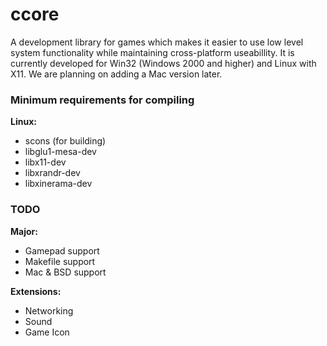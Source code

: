 ccore
=====

A development library for games which makes it easier to use low level system functionality while maintaining cross-platform useabillity.
It is currently developed for Win32 (Windows 2000 and higher) and Linux with X11. We are planning on adding a Mac version later.

### Minimum requirements for compiling ###
**Linux:**
- scons (for building)
- libglu1-mesa-dev
- libx11-dev
- libxrandr-dev
- libxinerama-dev

### TODO ###
**Major:**
- Gamepad support
- Makefile support
- Mac & BSD support

**Extensions:**
- Networking
- Sound
- Game Icon